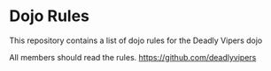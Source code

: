 Dojo Rules
==========

This repository contains a list of dojo rules for the Deadly Vipers dojo

All members should read the rules.
https://github.com/deadlyvipers
